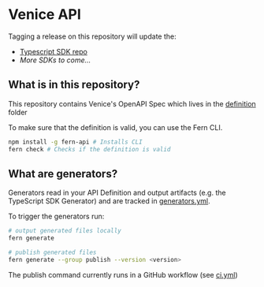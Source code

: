 # Venice API

Tagging a release on this repository will update the:

- [Typescript SDK repo](https://github.com/fern-venice/venice-ts)
- _More SDKs to come..._

## What is in this repository?

This repository contains Venice's OpenAPI Spec which lives in the [definition](./fern/api/definition/) folder

To make sure that the definition is valid, you can use the Fern CLI.

```bash
npm install -g fern-api # Installs CLI
fern check # Checks if the definition is valid
```

## What are generators?

Generators read in your API Definition and output artifacts (e.g. the TypeScript SDK Generator) and are tracked in [generators.yml](./fern/api/generators.yml).

To trigger the generators run:

```bash
# output generated files locally
fern generate

# publish generated files
fern generate --group publish --version <version>
```

The publish command currently runs in a GitHub workflow (see [ci.yml](.github/workflows/ci.yml#L32))

